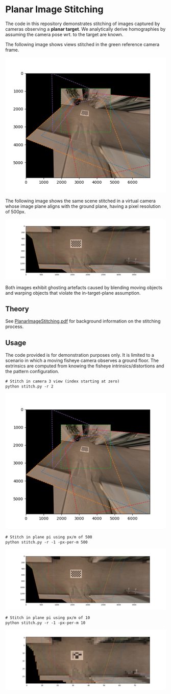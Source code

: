 # Planar Image Stitching

The code in this repository demonstrates stitching of images captured by cameras observing a **planar target**. We analytically derive homographies by assuming the camera pose wrt. to the target are known.

The following image shows views stitched in the green reference camera frame. 

<div style="text-align:center">
<img src="etc/stitch-cam3.png" />
</div>

The following image shows the same scene stitched in a virtual camera whose image plane aligns with the ground plane, having a pixel resolution of 500px.

<div style="text-align:center">
<img src="etc/stitch-pi-500.png" />
</div>

Both images exhibit ghosting artefacts caused by blending moving objects and warping objects that violate the in-target-plane assumption. 

## Theory

See [PlanarImageStitching.pdf](PlanarImageStitching.pdf) for background information on the stitching process.

## Usage

The code provided is for demonstration purposes only. It is limited to a scenario in which a moving fisheye camera observes a ground floor. The extrinsics are computed from knowing the fisheye intrinsics/distortions and the pattern configuration.

```shell
# Stitch in camera 3 view (index starting at zero)
python stitch.py -r 2
```

![](etc/stitch-cam3.png)

```shell
# Stitch in plane pi using px/m of 500
python stitch.py -r -1 -px-per-m 500
```

![](etc/stitch-pi-500.png)

```shell
# Stitch in plane pi using px/m of 10
python stitch.py -r -1 -px-per-m 10
```

![](etc/stitch-pi-10.png)